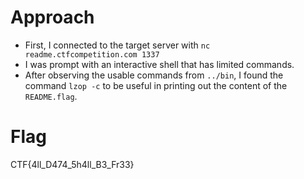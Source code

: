 # Approach
- First, I connected to the target server with `nc readme.ctfcompetition.com 1337`
- I was prompt with an interactive shell that has limited commands.
- After observing the usable commands from `../bin`, I found the command `lzop -c` to be useful in printing out the content of the `README.flag`.

# Flag
CTF{4ll_D474_5h4ll_B3_Fr33}
